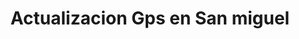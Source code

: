 ---
title: "Actualizacion Gps en San miguel"
url: /san-miguel/actualizacion-gps-en-san-miguel/
shop: electrónica
---
